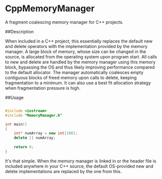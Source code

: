CppMemoryManager
================

A fragment coalescing memory manager for C++ projects. 

##Description

When included in a C++ project, this essentially replaces the default new and delete operators with the implementation
provided by the memory manager. A large block of memory, whose size can be changed in the source, is allocated from the
operating system upon program start. All calls to new and delete are handled by the memory manager using this memory block,
bypassing the OS and thus likely improving performance compared to the default allocator. The manager automatically coalesces
empty contiguous blocks of freed memory upon calls to delete, keeping fragmentation to a minimum. It can also use a best
fit allocation strategy when fragmentation pressure is high.

##Usage

```C++

#include <iostream>
#include "MemoryManager.h"

int main()
{
    int* numArray = new int[100];
    delete [] numArray;
    
    return 0;
}
```

It's that simple. When the memory manager is linked in or the header file is included anywhere in your C++ source, the
default OS-provided new and delete implementations are replaced by the one from this.
